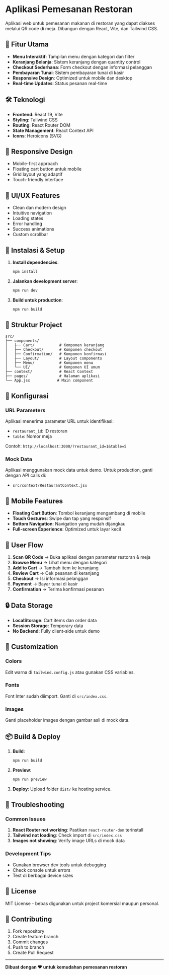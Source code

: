 # Aplikasi Pemesanan Restoran

Aplikasi web untuk pemesanan makanan di restoran yang dapat diakses melalui QR code di meja. Dibangun dengan React, Vite, dan Tailwind CSS.

## 🚀 Fitur Utama

- **Menu Interaktif**: Tampilan menu dengan kategori dan filter
- **Keranjang Belanja**: Sistem keranjang dengan quantity control
- **Checkout Sederhana**: Form checkout dengan informasi pelanggan
- **Pembayaran Tunai**: Sistem pembayaran tunai di kasir
- **Responsive Design**: Optimized untuk mobile dan desktop
- **Real-time Updates**: Status pesanan real-time

## 🛠️ Teknologi

- **Frontend**: React 19, Vite
- **Styling**: Tailwind CSS
- **Routing**: React Router DOM
- **State Management**: React Context API
- **Icons**: Heroicons (SVG)

## 📱 Responsive Design

- Mobile-first approach
- Floating cart button untuk mobile
- Grid layout yang adaptif
- Touch-friendly interface

## 🎨 UI/UX Features

- Clean dan modern design
- Intuitive navigation
- Loading states
- Error handling
- Success animations
- Custom scrollbar

## 🚀 Instalasi & Setup

1. **Install dependencies**:
   ```bash
   npm install
   ```

2. **Jalankan development server**:
   ```bash
   npm run dev
   ```

3. **Build untuk production**:
   ```bash
   npm run build
   ```

## 📁 Struktur Project

```
src/
├── components/
│   ├── Cart/           # Komponen keranjang
│   ├── Checkout/       # Komponen checkout
│   ├── Confirmation/   # Komponen konfirmasi
│   ├── Layout/         # Layout components
│   ├── Menu/           # Komponen menu
│   └── UI/             # Komponen UI umum
├── context/            # React Context
├── pages/              # Halaman aplikasi
└── App.jsx            # Main component
```

## 🔧 Konfigurasi

### URL Parameters
Aplikasi menerima parameter URL untuk identifikasi:
- `restaurant_id`: ID restoran
- `table`: Nomor meja

Contoh: `http://localhost:3000/?restaurant_id=1&table=5`

### Mock Data
Aplikasi menggunakan mock data untuk demo. Untuk production, ganti dengan API calls di:
- `src/context/RestaurantContext.jsx`

## 📱 Mobile Features

- **Floating Cart Button**: Tombol keranjang mengambang di mobile
- **Touch Gestures**: Swipe dan tap yang responsif
- **Bottom Navigation**: Navigation yang mudah dijangkau
- **Full-screen Experience**: Optimized untuk layar kecil

## 🎯 User Flow

1. **Scan QR Code** → Buka aplikasi dengan parameter restoran & meja
2. **Browse Menu** → Lihat menu dengan kategori
3. **Add to Cart** → Tambah item ke keranjang
4. **Review Cart** → Cek pesanan di keranjang
5. **Checkout** → Isi informasi pelanggan
6. **Payment** → Bayar tunai di kasir
7. **Confirmation** → Terima konfirmasi pesanan

## 🔒 Data Storage

- **LocalStorage**: Cart items dan order data
- **Session Storage**: Temporary data
- **No Backend**: Fully client-side untuk demo

## 🎨 Customization

### Colors
Edit warna di `tailwind.config.js` atau gunakan CSS variables.

### Fonts
Font Inter sudah diimport. Ganti di `src/index.css`.

### Images
Ganti placeholder images dengan gambar asli di mock data.

## 📦 Build & Deploy

1. **Build**:
   ```bash
   npm run build
   ```

2. **Preview**:
   ```bash
   npm run preview
   ```

3. **Deploy**: Upload folder `dist/` ke hosting service.

## 🐛 Troubleshooting

### Common Issues

1. **React Router not working**: Pastikan `react-router-dom` terinstall
2. **Tailwind not loading**: Check import di `src/index.css`
3. **Images not showing**: Verify image URLs di mock data

### Development Tips

- Gunakan browser dev tools untuk debugging
- Check console untuk errors
- Test di berbagai device sizes

## 📄 License

MIT License - bebas digunakan untuk project komersial maupun personal.

## 🤝 Contributing

1. Fork repository
2. Create feature branch
3. Commit changes
4. Push to branch
5. Create Pull Request

---

**Dibuat dengan ❤️ untuk kemudahan pemesanan restoran**